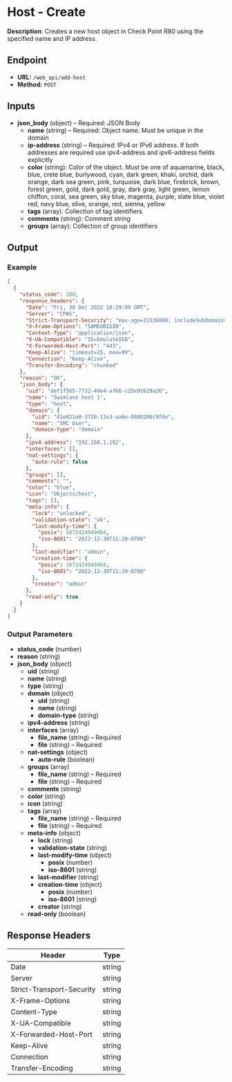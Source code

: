 # Host - Create

**Description**: Creates a new host object in Check Point R80 using the specified name and IP address.

## Endpoint

- **URL:** `/web_api/add-host`
- **Method:** `POST`
## Inputs

- **json_body** (object) – Required: JSON Body
  - **name** (string) – Required: Object name. Must be unique in the domain
  - **ip-address** (string) – Required: IPv4 or IPv6 address. If both addresses are required use ipv4-address and ipv6-address fields explicitly
  - **color** (string): Color of the object. Must be one of aquamarine, black, blue, crete blue, burlywood, cyan, dark green, khaki, orchid, dark orange, dark sea green, pink, turquoise, dark blue, firebrick, brown, forest green, gold, dark gold, gray, dark gray, light green, lemon chiffon, coral, sea green, sky blue, magenta, purple, slate blue, violet red, navy blue, olive, orange, red, sienna, yellow
  - **tags** (array): Collection of tag identifiers
  - **comments** (string): Comment string
  - **groups** (array): Collection of group identifiers
## Output

### Example

```json
[
  {
    "status_code": 200,
    "response_headers": {
      "Date": "Fri, 30 Dec 2022 18:29:09 GMT",
      "Server": "CPWS",
      "Strict-Transport-Security": "max-age=31536000; includeSubDomains",
      "X-Frame-Options": "SAMEORIGIN",
      "Content-Type": "application/json",
      "X-UA-Compatible": "IE=EmulateIE8",
      "X-Forwarded-Host-Port": "443",
      "Keep-Alive": "timeout=15, max=99",
      "Connection": "Keep-Alive",
      "Transfer-Encoding": "chunked"
    },
    "reason": "OK",
    "json_body": {
      "uid": "def1f565-7732-49e4-a766-c25e91629a26",
      "name": "Swimlane host 1",
      "type": "host",
      "domain": {
        "uid": "41e821a0-3720-11e3-aa6e-0800200c9fde",
        "name": "SMC User",
        "domain-type": "domain"
      },
      "ipv4-address": "192.168.1.102",
      "interfaces": [],
      "nat-settings": {
        "auto-rule": false
      },
      "groups": [],
      "comments": "",
      "color": "blue",
      "icon": "Objects/host",
      "tags": [],
      "meta-info": {
        "lock": "unlocked",
        "validation-state": "ok",
        "last-modify-time": {
          "posix": 1672424949404,
          "iso-8601": "2022-12-30T11:29-0700"
        },
        "last-modifier": "admin",
        "creation-time": {
          "posix": 1672424949404,
          "iso-8601": "2022-12-30T11:29-0700"
        },
        "creator": "admin"
      },
      "read-only": true
    }
  }
]
```
### Output Parameters

- **status_code** (number)
- **reason** (string)
- **json_body** (object)
  - **uid** (string)
  - **name** (string)
  - **type** (string)
  - **domain** (object)
    - **uid** (string)
    - **name** (string)
    - **domain-type** (string)
  - **ipv4-address** (string)
  - **interfaces** (array)
    - **file_name** (string) – Required
    - **file** (string) – Required
  - **nat-settings** (object)
    - **auto-rule** (boolean)
  - **groups** (array)
    - **file_name** (string) – Required
    - **file** (string) – Required
  - **comments** (string)
  - **color** (string)
  - **icon** (string)
  - **tags** (array)
    - **file_name** (string) – Required
    - **file** (string) – Required
  - **meta-info** (object)
    - **lock** (string)
    - **validation-state** (string)
    - **last-modify-time** (object)
      - **posix** (number)
      - **iso-8601** (string)
    - **last-modifier** (string)
    - **creation-time** (object)
      - **posix** (number)
      - **iso-8601** (string)
    - **creator** (string)
  - **read-only** (boolean)
## Response Headers

| Header | Type |
|--------|------|
| Date | string |
| Server | string |
| Strict-Transport-Security | string |
| X-Frame-Options | string |
| Content-Type | string |
| X-UA-Compatible | string |
| X-Forwarded-Host-Port | string |
| Keep-Alive | string |
| Connection | string |
| Transfer-Encoding | string |